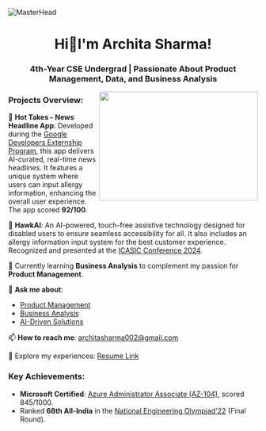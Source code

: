 ![MasterHead](https://www.intellidyne-llc.com/wp-content/uploads/2020/11/AppDev-Solutions-2000x400-1.jpg)

<h1 align="center">Hi👋I'm Archita Sharma!</h1>
<h3 align="center">4th-Year CSE Undergrad | Passionate About Product Management, Data, and Business Analysis</h3>

<img align="right" width="320" height="220" src="https://cdn.dribbble.com/users/4055494/screenshots/15215756/media/d2b66c4ca0192aa26d103448b3d1518b.gif" >

### Projects Overview:

📱 **Hot Takes - News Headline App**: Developed during the [Google Developers Externship Program](w), this app delivers AI-curated, real-time news headlines. It features a unique system where users can input allergy information, enhancing the overall user experience. The app scored **92/100**.

🦾 **HawkAI**: An AI-powered, touch-free assistive technology designed for disabled users to ensure seamless accessibility for all. It also includes an allergy information input system for the best customer experience. Recognized and presented at the [ICASIC Conference 2024](w).

🌱 Currently learning **Business Analysis** to complement my passion for **Product Management**.

💬 **Ask me about**:
- [Product Management](w)
- [Business Analysis](w)
- [AI-Driven Solutions](w)

📫 **How to reach me**: architasharma002@gmail.com

📄 Explore my experiences: [Resume Link](w)

### Key Achievements:
- **Microsoft Certified**: [Azure Administrator Associate (AZ-104)](w), scored 845/1000.
- Ranked **68th All-India** in the [National Engineering Olympiad'22](w) (Final Round).
